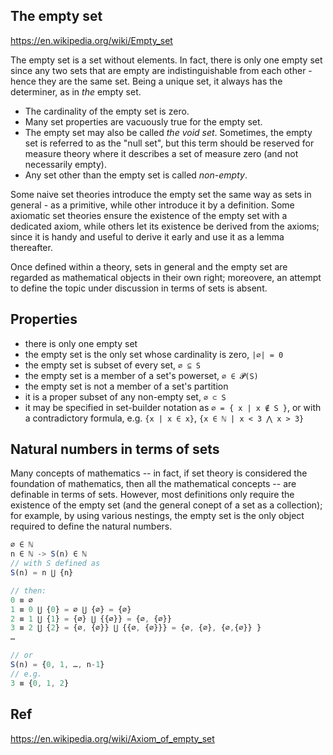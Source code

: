 ## The empty set

https://en.wikipedia.org/wiki/Empty_set

The empty set is a set without elements. In fact, there is only one empty set since any two sets that are empty are indistinguishable from each other - hence they are the same set. Being a unique set, it always has the determiner, as in *the* empty set.

* The cardinality of the empty set is zero.
* Many set properties are vacuously true for the empty set.
* The empty set may also be called *the void set*. Sometimes, the empty set is referred to as the "null set", but this term should be reserved for measure theory where it describes a set of measure zero (and not necessarily empty).
* Any set other than the empty set is called *non-empty*.

Some naive set theories introduce the empty set the same way as sets in general - as a primitive, while other introduce it by a definition. Some axiomatic set theories ensure the existence of the empty set with a dedicated axiom, while others let its existence be derived from the axioms; since it is handy and useful to derive it early and use it as a lemma thereafter.

Once defined within a theory, sets in general and the empty set are regarded as mathematical objects in their own right; moreovere, an attempt to define the topic under discussion in terms of sets is absent.

## Properties

- there is only one empty set
- the empty set is the only set whose cardinality is zero, `|∅| = 0`
- the empty set is subset of every set, `∅ ⊆ S`
- the empty set is a member of a set's powerset, `∅ ∈ 𝓟(S)`
- the empty set is not a member of a set's partition
- it is a proper subset of any non-empty set, `∅ ⊂ S`
- it may be specified in set-builder notation as `∅ = { x | x ∉ S }`, or with a contradictory formula, e.g. `{x | x ∈ x}`, `{x ∈ ℕ | x < 3 ⋀ x > 3}`


## Natural numbers in terms of sets

Many concepts of mathematics -- in fact, if set theory is considered the foundation of mathematics, then all the mathematical concepts -- are definable in terms of sets. However, most definitions only require the existence of the empty set (and the general conept of a set as a collection); for example, by using various nestings, the empty set is the only object required to define the natural numbers.

```js
∅ ∈ ℕ
n ∈ ℕ -> S(n) ∈ ℕ
// with S defined as
S(n) = n ⋃ {n}

// then:
0 ≡ ∅
1 ≡ 0 ⋃ {0} = ∅ ⋃ {∅} = {∅}
2 ≡ 1 ⋃ {1} = {∅} ⋃ {{∅}} = {∅, {∅}}
3 ≡ 2 ⋃ {2} = {∅, {∅}} ⋃ {{∅, {∅}}} = {∅, {∅}, {∅,{∅}} }
…

// or
S(n) = {0, 1, …, n-1}
// e.g.
3 ≡ {0, 1, 2}
```

## Ref

https://en.wikipedia.org/wiki/Axiom_of_empty_set
